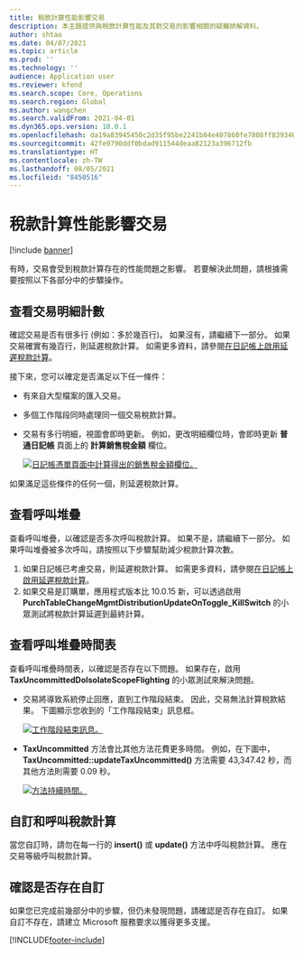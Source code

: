 ```yaml
---
title: 稅款計算性能影響交易
description: 本主題提供與稅款計算性能及其對交易的影響相關的疑難排解資料。
author: shtao
ms.date: 04/07/2021
ms.topic: article
ms.prod: ''
ms.technology: ''
audience: Application user
ms.reviewer: kfend
ms.search.scope: Core, Operations
ms.search.region: Global
ms.author: wangchen
ms.search.validFrom: 2021-04-01
ms.dyn365.ops.version: 10.0.1
ms.openlocfilehash: da19a83945450c2d35f95be2241b84e407860fe7808ff83934686ca2e00859bc
ms.sourcegitcommit: 42fe9790ddf0bdad911544deaa82123a396712fb
ms.translationtype: HT
ms.contentlocale: zh-TW
ms.lasthandoff: 08/05/2021
ms.locfileid: "8450516"
---
```

# <a name="tax-calculation-performance-affects-transactions"></a>稅款計算性能影響交易

[!include [banner](../includes/banner.md)]

有時，交易會受到稅款計算存在的性能問題之影響。 若要解決此問題，請根據需要按照以下各部分中的步驟操作。

## <a name="review-the-transaction-line-count"></a>查看交易明細計數

確認交易是否有很多行 (例如：多於幾百行)。 如果沒有，請繼續下一部分。 如果交易確實有幾百行，則延遲稅款計算。 如需更多資料，請參閱[在日記帳上啟用延遲稅款計算](enable-delayed-tax-calculation.md)。 

接下來，您可以確定是否滿足以下任一條件：

- 有來自大型檔案的匯入交易。
- 多個工作階段同時處理同一個交易稅款計算。
- 交易有多行明細，視圖會即時更新。 例如，更改明細欄位時，會即時更新 **普通日記帳** 頁面上的 **計算銷售稅金額** 欄位。

   [![日記帳憑單頁面中計算得出的銷售稅金額欄位。](./media/tax-calculation-bad-performance-impacts-transaction-Picture1.png)](./media/tax-calculation-bad-performance-impacts-transaction-Picture1.png)

如果滿足這些條件的任何一個，則延遲稅款計算。

## <a name="review-the-call-stack"></a>查看呼叫堆疊

查看呼叫堆疊，以確認是否多次呼叫稅款計算。 如果不是，請繼續下一部分。 如果呼叫堆疊被多次呼叫，請按照以下步驟幫助減少稅款計算次數。

1. 如果日記帳已考慮交易，則延遲稅款計算。 如需更多資料，請參閱[在日記帳上啟用延遲稅款計算](enable-delayed-tax-calculation.md)。
2. 如果交易是訂購單，應用程式版本比 10.0.15 新，可以透過啟用 **PurchTableChangeMgmtDistributionUpdateOnToggle_KillSwitch** 的小眾測試將稅款計算延遲到最終計算。

## <a name="review-the-call-stack-timeline"></a>查看呼叫堆疊時間表

查看呼叫堆疊時間表，以確認是否存在以下問題。 如果存在，啟用 **TaxUncommittedDoIsolateScopeFlighting** 的小眾測試來解決問題。

- 交易將導致系統停止回應，直到工作階段結束。 因此，交易無法計算稅款結果。 下圖顯示您收到的「工作階段結束」訊息框。

    [![工作階段結束訊息。](./media/tax-calculation-bad-performance-impacts-transaction-Picture2.png)](./media/tax-calculation-bad-performance-impacts-transaction-Picture2.png)

- **TaxUncommitted** 方法會比其他方法花費更多時間。 例如，在下圖中，**TaxUncommitted::updateTaxUncommitted()** 方法需要 43,347.42 秒，而其他方法則需要 0.09 秒。

    [![方法持續時間。](./media/tax-calculation-bad-performance-impacts-transaction-Picture3.png)](./media/tax-calculation-bad-performance-impacts-transaction-Picture3.png)

## <a name="customizing-and-calling-tax-calculation"></a>自訂和呼叫稅款計算

當您自訂時，請勿在每一行的 **insert()** 或 **update()** 方法中呼叫稅款計算。 應在交易等級呼叫稅款計算。

## <a name="determine-whether-customization-exists"></a>確認是否存在自訂

如果您已完成前幾部分中的步驟，但仍未發現問題，請確認是否存在自訂。 如果自訂不存在，請建立 Microsoft 服務要求以獲得更多支援。

[!INCLUDE[footer-include](../../includes/footer-banner.md)]

